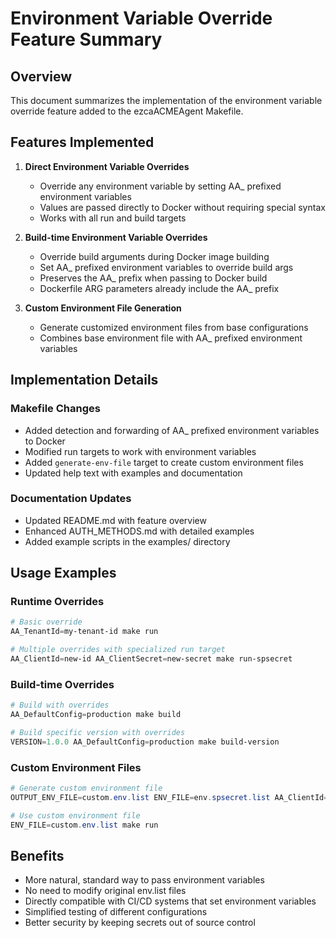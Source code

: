 # Environment Variable Override Feature Summary

## Overview

This document summarizes the implementation of the environment variable override feature added to the ezcaACMEAgent Makefile.

## Features Implemented

1. **Direct Environment Variable Overrides**
   - Override any environment variable by setting AA_ prefixed environment variables
   - Values are passed directly to Docker without requiring special syntax
   - Works with all run and build targets

2. **Build-time Environment Variable Overrides**
   - Override build arguments during Docker image building
   - Set AA_ prefixed environment variables to override build args
   - Preserves the AA_ prefix when passing to Docker build
   - Dockerfile ARG parameters already include the AA_ prefix

3. **Custom Environment File Generation**
   - Generate customized environment files from base configurations
   - Combines base environment file with AA_ prefixed environment variables

## Implementation Details

### Makefile Changes

- Added detection and forwarding of AA_ prefixed environment variables to Docker
- Modified run targets to work with environment variables
- Added `generate-env-file` target to create custom environment files
- Updated help text with examples and documentation

### Documentation Updates

- Updated README.md with feature overview
- Enhanced AUTH_METHODS.md with detailed examples
- Added example scripts in the examples/ directory

## Usage Examples

### Runtime Overrides

```powershell
# Basic override
AA_TenantId=my-tenant-id make run

# Multiple overrides with specialized run target
AA_ClientId=new-id AA_ClientSecret=new-secret make run-spsecret
```

### Build-time Overrides

```powershell
# Build with overrides
AA_DefaultConfig=production make build

# Build specific version with overrides
VERSION=1.0.0 AA_DefaultConfig=production make build-version
```

### Custom Environment Files

```powershell
# Generate custom environment file
OUTPUT_ENV_FILE=custom.env.list ENV_FILE=env.spsecret.list AA_ClientId=my-id make generate-env-file

# Use custom environment file
ENV_FILE=custom.env.list make run
```

## Benefits

- More natural, standard way to pass environment variables
- No need to modify original env.list files
- Directly compatible with CI/CD systems that set environment variables
- Simplified testing of different configurations
- Better security by keeping secrets out of source control
